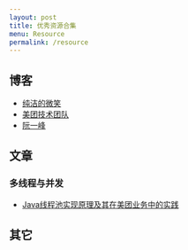 ```yaml
---
layout: post
title: 优秀资源合集
menu: Resource
permalink: /resource
---
```



## 博客
+ [纯洁的微笑](http://www.ityouknow.com/)
+ [美团技术团队](https://tech.meituan.com/)
+ [阮一峰](http://www.ruanyifeng.com/blog/)

## 文章

### 多线程与并发
+ [Java线程池实现原理及其在美团业务中的实践](https://tech.meituan.com/2020/04/02/java-pooling-pratice-in-meituan.html)

## 其它  